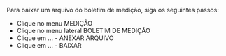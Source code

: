 Para baixar um arquivo do boletim de medição, siga os seguintes passos:

* Clique no menu MEDIÇÃO
* Clique no menu lateral BOLETIM DE MEDIÇÃO
* Clique em ... - ANEXAR ARQUIVO
* Clique em ... - BAIXAR
